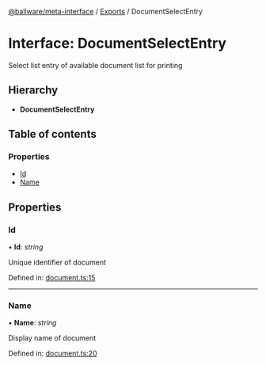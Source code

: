 [@ballware/meta-interface](../README.md) / [Exports](../modules.md) / DocumentSelectEntry

# Interface: DocumentSelectEntry

Select list entry of available document list for printing

## Hierarchy

* **DocumentSelectEntry**

## Table of contents

### Properties

- [Id](documentselectentry.md#id)
- [Name](documentselectentry.md#name)

## Properties

### Id

• **Id**: *string*

Unique identifier of document

Defined in: [document.ts:15](https://github.com/frankball/ballware-meta-interface/blob/6b9dc3f/src/document.ts#L15)

___

### Name

• **Name**: *string*

Display name of document

Defined in: [document.ts:20](https://github.com/frankball/ballware-meta-interface/blob/6b9dc3f/src/document.ts#L20)
